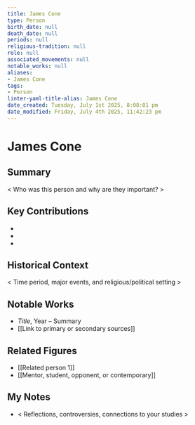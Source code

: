 ```yaml
---
title: James Cone
type: Person
birth_date: null
death_date: null
periods: null
religious-tradition: null
role: null
associated_movements: null
notable_works: null
aliases:
- James Cone
tags:
- Person
linter-yaml-title-alias: James Cone
date_created: Tuesday, July 1st 2025, 8:08:01 pm
date_modified: Friday, July 4th 2025, 11:42:23 pm
---
```


# James Cone

## Summary
< Who was this person and why are they important? >

## Key Contributions
- 
- 
- 

## Historical Context
< Time period, major events, and religious/political setting >

## Notable Works
- *Title*, Year – Summary
- [[Link to primary or secondary sources]]


## Related Figures
- [[Related person 1]]
- [[Mentor, student, opponent, or contemporary]]

## My Notes
- < Reflections, controversies, connections to your studies >
